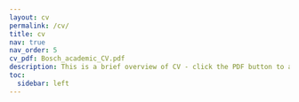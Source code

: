```yaml
---
layout: cv
permalink: /cv/
title: cv
nav: true
nav_order: 5
cv_pdf: Bosch_academic_CV.pdf
description: This is a brief overview of CV - click the PDF button to access my full CV.
toc:
  sidebar: left
---
```

